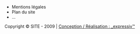 <div class="Centre">
	<ul>
		<li>Mentions l&eacute;gales</li>
		<li>Plan du site</li>
		<li>...</li>
	</ul>
	<div class="Clear"></div>
	<p>Copyright &copy; SITE - 2009 | <a href="http://www.expressiv.net" title="Hebergement et creation de site Montpellier " onclick="window.open(this.href); return false;" id="Expressiv">Conception / R&eacute;alisation : <span class="Bold">_expressiv&#8482;</span></a></p>
</div>